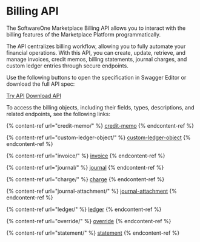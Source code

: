 # Billing API

The SoftwareOne Marketplace Billing API allows you to interact with the billing features of the Marketplace Platform programmatically.&#x20;

The API centralizes billing workflow, allowing you to fully automate your financial operations. With this API, you can create, update, retrieve, and manage invoices, credit memos, billing statements, journal charges, and custom ledger entries through secure endpoints.&#x20;

Use the following buttons to open the specification in Swagger Editor or download the full API spec:

<a href="https://editor-next.swagger.io/?url=https://api.platform.softwareone.com/public/v1/billing/openapi.json" class="button primary" data-icon="up-right-from-square">Try API</a>  <a href="https://api.platform.softwareone.com/public/v1/billing/openapi.json" class="button secondary" data-icon="arrow-down">Download API</a>

To access the billing objects, including their fields, types, descriptions, and related endpoint&#x73;**,** see the following links:

{% content-ref url="credit-memo/" %}
[credit-memo](credit-memo/)
{% endcontent-ref %}

{% content-ref url="custom-ledger-object/" %}
[custom-ledger-object](custom-ledger-object/)
{% endcontent-ref %}

{% content-ref url="invoice/" %}
[invoice](invoice/)
{% endcontent-ref %}

{% content-ref url="journal/" %}
[journal](journal/)
{% endcontent-ref %}

{% content-ref url="charge/" %}
[charge](charge/)
{% endcontent-ref %}

{% content-ref url="journal-attachment/" %}
[journal-attachment](journal-attachment/)
{% endcontent-ref %}

{% content-ref url="ledger/" %}
[ledger](ledger/)
{% endcontent-ref %}

{% content-ref url="override/" %}
[override](override/)
{% endcontent-ref %}

{% content-ref url="statement/" %}
[statement](statement/)
{% endcontent-ref %}

